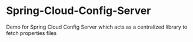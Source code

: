 # Spring-Cloud-Config-Server
Demo for Spring Cloud Config Server which acts as a centralized library to fetch properties files
